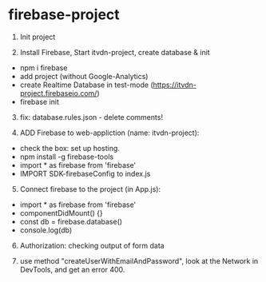 # firebase-project

1. Init project

2. Install Firebase, Start itvdn-project, create database & init

* npm i firebase
* add project (without Google-Analytics)
* create Realtime Database in test-mode (https://itvdn-project.firebaseio.com/)
* firebase init

3. fix: database.rules.json - delete comments!

4. ADD Firebase to web-appliction (name: itvdn-project):
* check the box: set up hosting.
* npm install -g firebase-tools
* import * as firebase from 'firebase'
* IMPORT SDK-firebaseConfig to index.js

5. Connect firebase to the project (in App.js):
* import * as firebase from 'firebase'
* componentDidMount() {}
* const db = firebase.database()
* console.log(db)

6. Authorization: checking output of form data

7. use method "createUserWithEmailAndPassword", look at the Network in DevTools, and get an error 400.